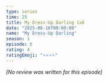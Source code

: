 ```yaml
---
type: series
time: 25
title: My Dress-Up Darling 1x6
date: "2025-08-16T00:00:00"
name: "My Dress-Up Darling"
season: 1
episode: 6
rating: 4
ratingEmoji: "⭐️⭐️⭐️⭐️"
---
```


_[No review was written for this episode]_